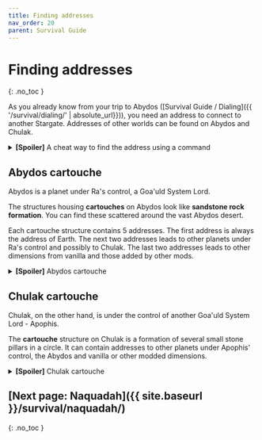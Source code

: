 ```yaml
---
title: Finding addresses
nav_order: 20
parent: Survival Guide
---
```


# Finding addresses
{: .no_toc }

As you already know from your trip to Abydos ([Survival Guide / Dialing]({{ '/survival/dialing/' | absolute_url}})), 
you need an address to connect to another Stargate.
Addresses of other worlds can be found on Abydos and Chulak.

<details markdown="block" id="locate-command">
<summary><b>[Spoiler]</b> A cheat way to find the address using a command</summary>

To get the address of a solar system in the current galaxy:
```
/sgjourney stargateNetwork address <dimension>
```
{: .width-fit-content }

Or to get the extra-galactic address for a solar system in a different galaxy:
```
/sgjourney stargateNetwork extragalacticAddress <dimension>
```
{: .width-fit-content }

</details>

[//]: # (TODO: add link to address list and where they can be found)

## Abydos cartouche

Abydos is a planet under Ra's control, a Goa'uld System Lord.

The structures housing **cartouches** on Abydos look like **sandstone rock formation**.
You can find these scattered around the vast Abydos desert.

Each cartouche structure contains 5 addresses.
The first address is always the address of Earth.
The next two addresses leads to other planets under Ra's control and possibly to Chulak.
The last two addresses leads to other dimensions from vanilla and those added by other mods.


<details markdown="block">
<summary><b>[Spoiler]</b> Abydos cartouche</summary>

There is a small opening, which you can use to get inside.

![Abydos cartouche entrance]({{ site.baseurl }}/assets/img/survival/abydos_cartouche_surface.png)

Once inside, the first cartouche holds the Earth's address.

![Abydos cartouche Earth]({{ site.baseurl }}/assets/img/survival/abydos_cartouche_first.png)

**Four more cartouches behind that blocked-off entrance to the left.**

![Abydos cartouche Earth]({{ site.baseurl }}/assets/img/survival/abydos_cartouche_second.png)

</details>

## Chulak cartouche
Chulak, on the other hand, is under the control of another Goa'uld System Lord - Apophis.

The **cartouche** structure on Chulak is a formation of several small stone pillars in a circle.
It can contain addresses to other planets under Apophis' control, the Abydos and vanilla or other modded dimensions.


<details markdown="block">
<summary><b>[Spoiler]</b> Chulak cartouche</summary>

![Chulak cartouche]({{ site.baseurl }}/assets/img/survival/chulak_cartouche.png)
</details>

<!-- TODO: add a cheat way - link to a list of addresses -->

## [Next page: Naquadah]({{ site.baseurl }}/survival/naquadah/)
{: .no_toc }

